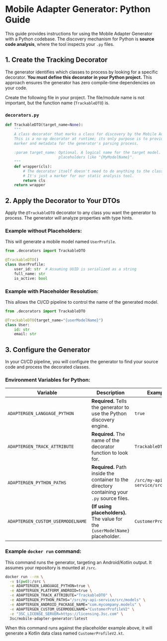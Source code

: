 ﻿# Mobile Adapter Generator: Python Guide

This guide provides instructions for using the Mobile Adapter Generator with a Python codebase. The discovery mechanism for Python is **source code analysis**, where the tool inspects your `.py` files.

## 1. Create the Tracking Decorator

The generator identifies which classes to process by looking for a specific decorator. **You must define this decorator in your Python project.** This approach ensures the generator has zero compile-time dependencies on your code.

Create the following file in your project. The file/module name is not important, but the function name (`TrackableDTO`) is.

### `decorators.py`

```python
def TrackableDTO(target_name=None):
    """
    A class decorator that marks a class for discovery by the Mobile Adapter Generator.
    This is a no-op decorator at runtime; its only purpose is to provide a static
    marker and metadata for the generator's parsing process.
    
    :param target_name: Optional. A logical name for the target model. Can contain
                        placeholders like "{MyModelName}".
    """
    def wrapper(cls):
        # The decorator itself doesn't need to do anything to the class at runtime.
        # It's just a marker for our static analysis tool.
        return cls
    return wrapper
```

## 2. Apply the Decorator to Your DTOs

Apply the `@TrackableDTO` decorator to any class you want the generator to process. The generator will analyze properties with type hints.

### Example without Placeholders:

This will generate a mobile model named `UserProfile`.

```python
from .decorators import TrackableDTO

@TrackableDTO()
class UserProfile:
    user_id: str  # Assuming UUID is serialized as a string
    full_name: str
    is_active: bool
```

### Example with Placeholder Resolution:

This allows the CI/CD pipeline to control the name of the generated model.

```python
from .decorators import TrackableDTO

@TrackableDTO(target_name="{userModelName}")
class User:
    id: str
    email: str
```

## 3. Configure the Generator

In your CI/CD pipeline, you will configure the generator to find your source code and process the decorated classes.

### Environment Variables for Python:

| Variable | Description | Example |
|----------|-------------|---------|
| `ADAPTERGEN_LANGUAGE_PYTHON` | **Required.** Tells the generator to use the Python discovery engine. | `true` |
| `ADAPTERGEN_TRACK_ATTRIBUTE` | **Required.** The name of the decorator function to look for. | `TrackableDTO` |
| `ADAPTERGEN_PYTHON_PATHS` | **Required.** Path inside the container to the directory containing your `.py` source files. | `/src/my-api-service/src/models` |
| `ADAPTERGEN_CUSTOM_USERMODELNAME` | **(If using placeholders).** The value for the `{userModelName}` placeholder. | `CustomerProfileV2` |

### Example `docker run` command:

This command runs the generator, targeting an Android/Kotlin output. It assumes your repository is mounted at `/src`.

```bash
docker run --rm \
  -v $(pwd):/src \
  -e ADAPTERGEN_LANGUAGE_PYTHON=true \
  -e ADAPTERGEN_PLATFORM_ANDROID=true \
  -e ADAPTERGEN_TRACK_ATTRIBUTE="TrackableDTO" \
  -e ADAPTERGEN_PYTHON_PATHS="/src/my-api-service/src/models" \
  -e ADAPTERGEN_ANDROID_PACKAGE_NAME="com.mycompany.models" \
  -e ADAPTERGEN_CUSTOM_USERMODELNAME="CustomerProfileV2" \
  -e "3SC_LICENSE_SERVER=https://licensing.3sc.com" \
  3sc/mobile-adapter-generator:latest
```

When this command runs against the placeholder example above, it will generate a Kotlin data class named `CustomerProfileV2.kt`.